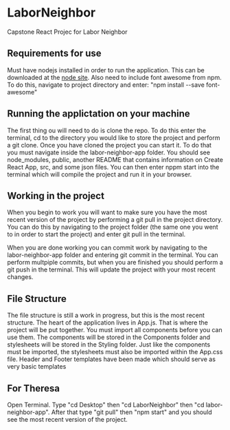 # LaborNeighbor
Capstone React Projec for Labor Neighbor

## Requirements for use
Must have nodejs installed in order to run the application. This can be downloaded at the [node site](https://nodejs.org/en/). Also need to include font awesome from npm. To do this, navigate to project directory and enter: "npm install --save font-awesome"

## Running the applictation on your machine
The first thing ou will need to do is clone the repo. To do this enter the terminal, cd to the directory you would like to store the project and perform a git clone. Once you have cloned the project you can start it. To do that you must navigate inside the labor-neighbor-app folder. You should see node_modules, public, another README that contains information on Create React App, src, and some json files. You can then enter nppm start into the terminal which will compile the project and run it in your browser.

## Working in the project
When you begin to work you will want to make sure you have the most recent version of the project by performing a git pull in the project directory. You can do this by navigating to the project folder (the same one you went to in order to start the project) and enter git pull in the terminal.

When you are done working you can commit work by navigating to the labor-neighbor-app folder and entering git commit in the terminal. You can perform multpiple commits, but when you are finished you should perform a git push in the terminal. This will update the project with your most recent changes.

## File Structure
The file structure is still a work in progress, but this is the most recent structure. The heart of the application lives in App.js. That is where the project will be put together. You must import all components before you can use them. The components will be stored in the Components folder and stylesheets will be stored in the Styling folder. Just like the components must be imported, the stylesheets must also be imported within the App.css file. Header and Footer templates have been made which should serve as very basic templates

## For Theresa
Open Terminal. Type "cd Desktop" then "cd LaborNeighbor" then "cd labor-neighbor-app". After that type "git pull" then "npm start" and you should see the most recent version of the project.
